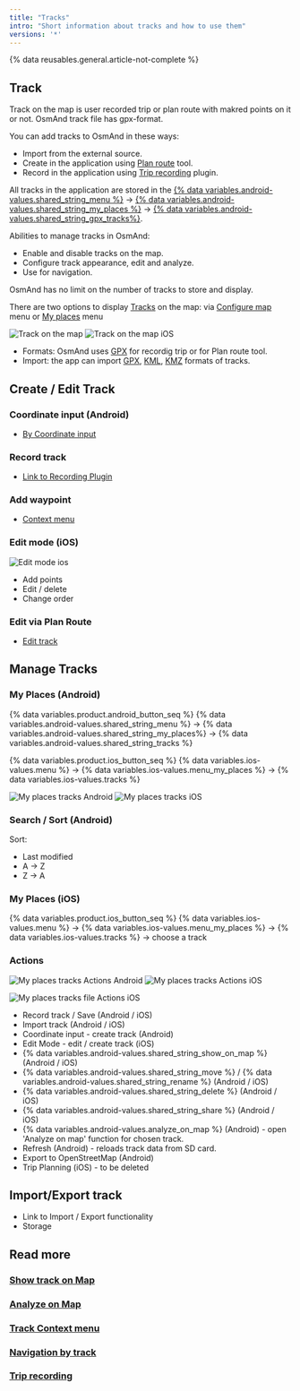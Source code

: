 ```yaml
---
title: "Tracks"
intro: "Short information about tracks and how to use them"
versions: '*'
---
```


{% data reusables.general.article-not-complete %}

## Track

Track on the map is user recorded trip or plan route with makred points on it or not. OsmAnd track file has gpx-format.

You can add tracks to OsmAnd in these ways: 
- Import from the external source.
- Create in the application using [Plan route](/osmand/plan-route) tool.
- Record in the application using [Trip recording](/osmand/plugins/trip-recording) plugin. 

All tracks in the application are stored in the [{% data variables.android-values.shared_string_menu %}](/osmand/start-with/main-menu) → [{% data variables.android-values.shared_string_my_places %}](/osmand/personal/myplaces) → [{% data variables.android-values.shared_string_gpx_tracks%}](/osmand/personal/tracks).

Abilities to manage tracks in OsmAnd:
- Enable and disable tracks on the map.
- Configure track appearance, edit and analyze.
- Use for navigation.

OsmAnd has no limit on the number of tracks to store and display.

There are two options to display [Tracks](/osmand/personal/tracks) on the map: via [Configure map](/osmand/map/tracks-on-map#display-via-configure-map-menu) menu or [My places](/osmand/map/tracks-on-map#display-via-my-places-menu) menu


![Track on the map](/assets/images/personal/tracks/track_on_map_android.png) ![Track on the map iOS](/assets/images/personal/tracks/track_on_map_ios.png)


- Formats: OsmAnd uses [GPX](https://en.wikipedia.org/wiki/GPS_Exchange_Format) for recordig trip or for Plan route tool.
- Import: the app can import [GPX](https://en.wikipedia.org/wiki/GPS_Exchange_Format), [KML](https://en.wikipedia.org/wiki/Keyhole_Markup_Language), [KMZ](https://en.wikipedia.org/wiki/Keyhole_Markup_Language) formats of tracks.

## Create / Edit Track

### Coordinate input (Android)

- [By Coordinate input](/osmand/plan-route/coordinate-input) 

### Record track

- [Link to Recording Plugin](/osmand/plugins/trip-recording)

### Add waypoint

- [Context menu](/osmand/map/map-context-menu#-add--edit--track-waypoint)

### Edit mode (iOS)

![Edit mode ios](/assets/images/personal/tracks/edit_mode_ios.png) 

- Add points
- Edit / delete
- Change order

### Edit via Plan Route

- [Edit track](/osmand/plan-route/create-route)

## Manage Tracks 

### My Places (Android)

{% data variables.product.android_button_seq %} {% data variables.android-values.shared_string_menu %} → {% data variables.android-values.shared_string_my_places%} → {% data variables.android-values.shared_string_tracks %}

{% data variables.product.ios_button_seq %} {% data variables.ios-values.menu %} → {% data variables.ios-values.menu_my_places %} → {% data variables.ios-values.tracks %}

![My places tracks Android](/assets/images/personal/tracks/my_places_tracks_android.png) ![My places tracks iOS](/assets/images/personal/tracks/my_places_tracks_ios.png)

### Search / Sort (Android)

Sort: 

- Last modified
- A -> Z
- Z -> A

### My Places (iOS)

{% data variables.product.ios_button_seq %} {% data variables.ios-values.menu %} → {% data variables.ios-values.menu_my_places %} → {% data variables.ios-values.tracks %} → choose a track

### Actions

![My places tracks Actions Android](/assets/images/personal/tracks/my_places_tracks_actions_android.png) ![My places tracks Actions iOS](/assets/images/personal/tracks/my_places_tracks_actions_ios.png)

![My places tracks file Actions iOS](/assets/images/personal/tracks/my_places_track_file_actions_ios.png)

- Record track / Save (Android / iOS)
- Import track (Android / iOS)
- Coordinate input - create track (Android)
- Edit Mode - edit / create track (iOS) 
- {% data variables.android-values.shared_string_show_on_map %} (Android / iOS)
- {% data variables.android-values.shared_string_move %} /  {% data variables.android-values.shared_string_rename %}  (Android / iOS)
- {% data variables.android-values.shared_string_delete %} (Android / iOS)
- {% data variables.android-values.shared_string_share %}  (Android / iOS)
- {% data variables.android-values.analyze_on_map %} (Android) - open 'Analyze on map' function for chosen track.
- Refresh (Android) - reloads track data from SD card.
- Export to OpenStreetMap (Android)
- Trip Planning (iOS) - to be deleted


## Import/Export track

- Link to Import / Export functionality
- Storage

## Read more

### [Show track on Map](/osmand/map/tracks-on-map)
### [Analyze on Map](/osmand/map/tracks-on-map)
### [Track Context menu](/osmand/map/track-context-menu)
### [Navigation by track](/osmand/navigation/gpx-navigation)
### [Trip recording](/osmand/plugins/trip-recording)
